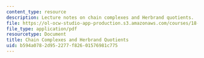 ```yaml
---
content_type: resource
description: Lecture notes on chain complexes and Herbrand quotients.
file: https://ol-ocw-studio-app-production.s3.amazonaws.com/courses/18-786-number-theory-ii-class-field-theory-spring-2016/b594a0782d952277f82601576981c775_MIT18_786S16_lec7.pdf
file_type: application/pdf
resourcetype: Document
title: Chain Complexes and Herbrand Quotients
uid: b594a078-2d95-2277-f826-01576981c775
---
```

